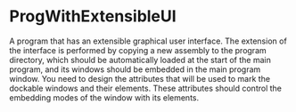 # ProgWithExtensibleUI

A program that has an extensible graphical user interface. The extension of the interface is performed by copying a new assembly to the program directory, which should be automatically loaded at the start of the main program, and its windows should be embedded in the main program window. You need to design the attributes that will be used to mark the dockable windows and their elements. These attributes should control the embedding modes of the window with its elements.
